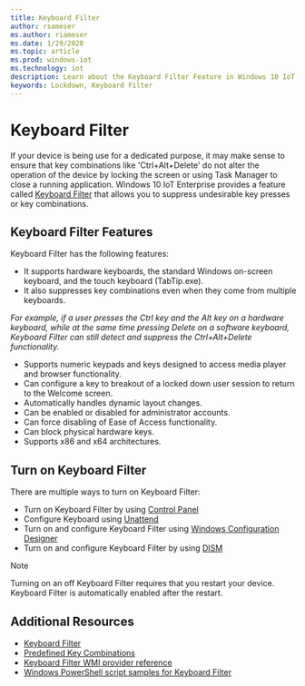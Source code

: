 ```yaml
---
title: Keyboard Filter
author: rsameser
ms.author: riameser
ms.date: 1/29/2020
ms.topic: article
ms.prod: windows-iot
ms.technology: iot
description: Learn about the Keyboard Filter Feature in Windows 10 IoT Enterprise.
keywords: Lockdown, Keyboard Filter
---
```


# Keyboard Filter
If your device is being use for a dedicated purpose, it may make sense to ensure that key combinations like 'Ctrl+Alt+Delete' do not alter the operation of the device by locking the screen or using Task Manager to close a running application. Windows 10 IoT Enterprise provides a feature called [Keyboard Filter](https://docs.microsoft.com/windows-hardware/customize/enterprise/keyboardfilter#:~:text=Keyboard%20Filter.%20You%20can%20use%20Keyboard%20Filter%20to,using%20Task%20Manager%20to%20close%20a%20running%20application.) that allows you to suppress undesirable key presses or key combinations.

## Keyboard Filter Features
Keyboard Filter has the following features:
* It supports hardware keyboards, the standard Windows on-screen keyboard, and the touch keyboard (TabTip.exe).
* It also suppresses key combinations even when they come from multiple keyboards.

*For example, if a user presses the Ctrl key and the Alt key on a hardware keyboard, while at the same time pressing Delete on a software keyboard, Keyboard Filter can still detect and suppress the Ctrl+Alt+Delete functionality.*
* Supports numeric keypads and keys designed to access media player and browser functionality.
* Can configure a key to breakout of a locked down user session to return to the Welcome screen.
* Automatically handles dynamic layout changes.
* Can be enabled or disabled for administrator accounts.
* Can force disabling of Ease of Access functionality.
* Can block physical hardware keys.
* Supports x86 and x64 architectures.

## Turn on Keyboard Filter
There are multiple ways to turn on Keyboard Filter:
* Turn on Keyboard Filter by using [Control Panel](https://docs.microsoft.com/windows-hardware/customize/enterprise/keyboardfilter#turn-on-keyboard-filter-by-using-control-panel)
* Configure Keyboard using [Unattend](https://docs.microsoft.com/windows-hardware/customize/enterprise/keyboardfilter#configure-keyboard-using-unattend)
* Turn on and configure Keyboard Filter using [Windows Configuration Designer](https://docs.microsoft.com/windows-hardware/customize/enterprise/keyboardfilter#turn-on-and-configure-keyboard-filter-using-windows-configuration-designer)
* Turn on and configure Keyboard Filter by using [DISM](https://docs.microsoft.com/windows-hardware/customize/enterprise/keyboardfilter#turn-on-and-configure-keyboard-filter-by-using-dism)

> [!NOTE]
> Turning on an off Keyboard Filter requires that you restart your device. Keyboard Filter is automatically enabled after the restart.

## Additional Resources
* [Keyboard Filter](https://docs.microsoft.com/windows-hardware/customize/enterprise/keyboardfilter#turn-on-keyboard-filter)
* [Predefined Key Combinations](https://docs.microsoft.com/windows-hardware/customize/enterprise/predefined-key-combinations)
* [Keyboard Filter WMI provider reference](https://docs.microsoft.com/windows-hardware/customize/enterprise/keyboardfilter-wmi-provider-reference)
* [Windows PowerShell script samples for Keyboard Filter](https://docs.microsoft.com/windows-hardware/customize/enterprise/keyboardfilter-powershell-script-samples)
